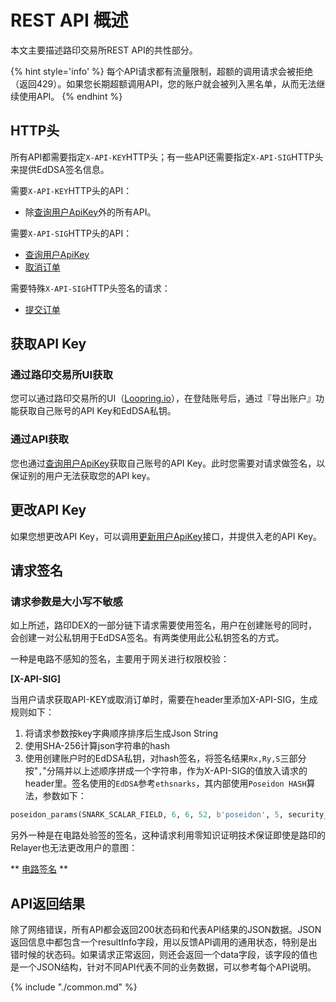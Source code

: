 

# REST API 概述

本文主要描述路印交易所REST API的共性部分。

{% hint style='info' %}
每个API请求都有流量限制，超额的调用请求会被拒绝（返回429）。如果您长期超额调用API，您的账户就会被列入黑名单，从而无法继续使用API。
{% endhint %}


## HTTP头

所有API都需要指定`X-API-KEY`HTTP头；有一些API还需要指定`X-API-SIG`HTTP头来提供EdDSA签名信息。

需要`X-API-KEY`HTTP头的API：

- 除[查询用户ApiKey](./dex_apis/getApiKey.md)外的所有API。

需要`X-API-SIG`HTTP头的API：

- [查询用户ApiKey](./dex_apis/getApiKey.md)
- [取消订单](./dex_apis/cancelOrder.md)

需要特殊`X-API-SIG`HTTP头签名的请求：

- [提交订单](./dex_apis/submitOrder.md)

## 获取API Key

### 通过路印交易所UI获取

您可以通过路印交易所的UI（[Loopring.io](https://loopring.io)），在登陆账号后，通过『导出账户』功能获取自己账号的API Key和EdDSA私钥。

### 通过API获取

您也通过[查询用户ApiKey](./dex_apis/getApiKey.md)获取自己账号的API Key。此时您需要对请求做签名，以保证别的用户无法获取您的API key。


## 更改API Key

如果您想更改API Key，可以调用[更新用户ApiKey](./dex_apis/applyApiKey.md)接口，并提供入老的API Key。

## 请求签名

### 请求参数是大小写不敏感

如上所述，路印DEX的一部分链下请求需要使用签名，用户在创建账号的同时，会创建一对公私钥用于EdDSA签名。有两类使用此公私钥签名的方式。

一种是电路不感知的签名，主要用于网关进行权限校验：

**[X-API-SIG]**

当用户请求获取API-KEY或取消订单时，需要在header里添加X-API-SIG，生成规则如下：
1. 将请求参数按key字典顺序排序后生成Json String
2. 使用SHA-256计算json字符串的hash
3. 使用创建账户时的EdDSA私钥，对hash签名，将签名结果`Rx,Ry,S`三部分按"`,`"分隔并以上述顺序拼成一个字符串，作为X-API-SIG的值放入请求的header里。签名使用的`EdDSA`参考`ethsnarks`，其内部使用`Poseidon HASH`算法，参数如下：
```py
poseidon_params(SNARK_SCALAR_FIELD, 6, 6, 52, b'poseidon', 5, security_target=128)
```

另外一种是在电路处验签的签名，这种请求利用零知识证明技术保证即使是路印的Relayer也无法更改用户的意图：

** [电路签名](./dex_integrations/trader.md#OrderSig) **

## API返回结果

除了网络错误，所有API都会返回200状态码和代表API结果的JSON数据。JSON返回信息中都包含一个resultInfo字段，用以反馈API调用的通用状态，特别是出错时候的状态码。如果请求正常返回，则还会返回一个data字段，该字段的值也是一个JSON结构，针对不同API代表不同的业务数据，可以参考每个API说明。

{% include "./common.md" %}
